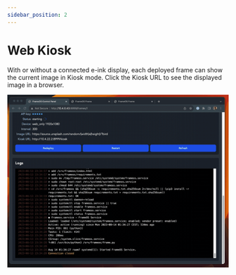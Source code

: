```yaml
---
sidebar_position: 2
---
```


# Web Kiosk

With or without a connected e-ink display, each deployed frame can show the current image in Kiosk mode. Click the Kiosk URL to see the displayed image in a browser.

![](./_img/9-kiosk-mode.gif)
